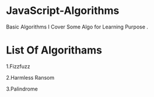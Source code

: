 # JavaScript-Algorithms
Basic Algorithms I Cover Some Algo for Learning Purpose .

# List Of Algorithams 

  1.Fizzfuzz
  
  2.Harmless Ransom
  
  3.Palindrome
